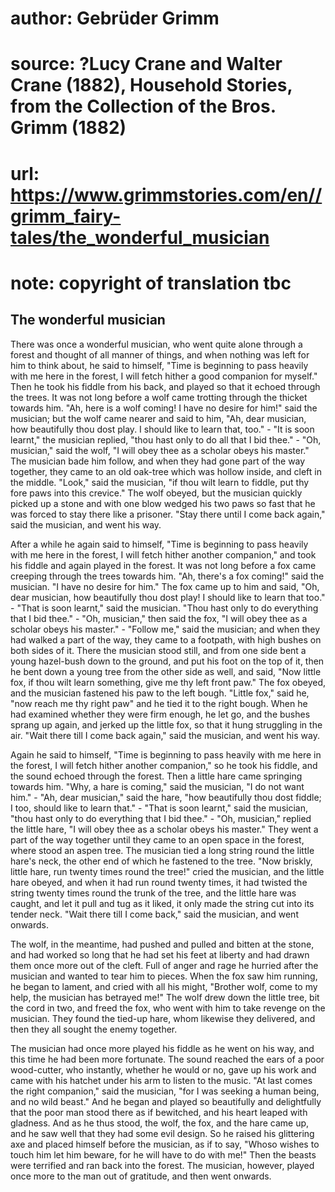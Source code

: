 # author: Gebrüder Grimm
# source: ?Lucy Crane and Walter Crane (1882), Household Stories, from the Collection of the Bros. Grimm (1882)
# url: https://www.grimmstories.com/en//grimm_fairy-tales/the_wonderful_musician
# note: copyright of translation tbc

## The wonderful musician 

There was once a wonderful musician, who went quite alone through a
forest and thought of all manner of things, and when nothing was left
for him to think about, he said to himself, "Time is beginning to pass
heavily with me here in the forest, I will fetch hither a good companion
for myself." Then he took his fiddle from his back, and played so that
it echoed through the trees. It was not long before a wolf came trotting
through the thicket towards him. "Ah, here is a wolf coming! I have no
desire for him!" said the musician; but the wolf came nearer and said
to him, "Ah, dear musician, how beautifully thou dost play. I should
like to learn that, too." - "It is soon learnt," the musician
replied, "thou hast only to do all that I bid thee." - "Oh,
musician," said the wolf, "I will obey thee as a scholar obeys his
master." The musician bade him follow, and when they had gone part of
the way together, they came to an old oak-tree which was hollow inside,
and cleft in the middle. "Look," said the musician, "if thou wilt
learn to fiddle, put thy fore paws into this crevice." The wolf obeyed,
but the musician quickly picked up a stone and with one blow wedged his
two paws so fast that he was forced to stay there like a prisoner.
"Stay there until I come back again," said the musician, and went his
way.

After a while he again said to himself, "Time is beginning to pass
heavily with me here in the forest, I will fetch hither another
companion," and took his fiddle and again played in the forest. It was
not long before a fox came creeping through the trees towards him. "Ah,
there's a fox coming!" said the musician. "I have no desire for
him." The fox came up to him and said, "Oh, dear musician, how
beautifully thou dost play! I should like to learn that too." - "That
is soon learnt," said the musician. "Thou hast only to do everything
that I bid thee." - "Oh, musician," then said the fox, "I will obey
thee as a scholar obeys his master." - "Follow me," said the
musician; and when they had walked a part of the way, they came to a
footpath, with high bushes on both sides of it. There the musician stood
still, and from one side bent a young hazel-bush down to the ground, and
put his foot on the top of it, then he bent down a young tree from the
other side as well, and said, "Now little fox, if thou wilt learn
something, give me thy left front paw." The fox obeyed, and the
musician fastened his paw to the left bough. "Little fox," said he,
"now reach me thy right paw" and he tied it to the right bough. When
he had examined whether they were firm enough, he let go, and the bushes
sprang up again, and jerked up the little fox, so that it hung
struggling in the air. "Wait there till I come back again," said the
musician, and went his way.

Again he said to himself, "Time is beginning to pass heavily with me
here in the forest, I will fetch hither another companion," so he took
his fiddle, and the sound echoed through the forest. Then a little hare
came springing towards him. "Why, a hare is coming," said the
musician, "I do not want him." - "Ah, dear musician," said the hare,
"how beautifully thou dost fiddle; I too, should like to learn
that." - "That is soon learnt," said the musician, "thou hast only
to do everything that I bid thee." - "Oh, musician," replied the
little hare, "I will obey thee as a scholar obeys his master." They
went a part of the way together until they came to an open space in the
forest, where stood an aspen tree. The musician tied a long string round
the little hare's neck, the other end of which he fastened to the tree.
"Now briskly, little hare, run twenty times round the tree!" cried the
musician, and the little hare obeyed, and when it had run round twenty
times, it had twisted the string twenty times round the trunk of the
tree, and the little hare was caught, and let it pull and tug as it
liked, it only made the string cut into its tender neck. "Wait there
till I come back," said the musician, and went onwards.

The wolf, in the meantime, had pushed and pulled and bitten at the
stone, and had worked so long that he had set his feet at liberty and
had drawn them once more out of the cleft. Full of anger and rage he
hurried after the musician and wanted to tear him to pieces. When the
fox saw him running, he began to lament, and cried with all his might,
"Brother wolf, come to my help, the musician has betrayed me!" The
wolf drew down the little tree, bit the cord in two, and freed the fox,
who went with him to take revenge on the musician. They found the
tied-up hare, whom likewise they delivered, and then they all sought the
enemy together.

The musician had once more played his fiddle as he went on his way, and
this time he had been more fortunate. The sound reached the ears of a
poor wood-cutter, who instantly, whether he would or no, gave up his
work and came with his hatchet under his arm to listen to the music.
"At last comes the right companion," said the musician, "for I was
seeking a human being, and no wild beast." And he began and played so
beautifully and delightfully that the poor man stood there as if
bewitched, and his heart leaped with gladness. And as he thus stood, the
wolf, the fox, and the hare came up, and he saw well that they had some
evil design. So he raised his glittering axe and placed himself before
the musician, as if to say, "Whoso wishes to touch him let him beware,
for he will have to do with me!" Then the beasts were terrified and ran
back into the forest. The musician, however, played once more to the man
out of gratitude, and then went onwards.
